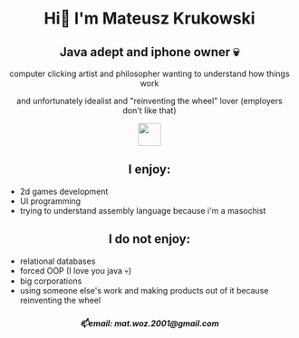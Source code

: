 <div align="center">
  <h1>Hi👋 I'm Mateusz Krukowski</h1>
  <h2>Java adept and iphone owner 💀</h2>
  <p>computer clicking artist and philosopher wanting to understand how things work </p>
  <p>and unfortunately idealist and "reinventing the wheel" lover (employers don't like that)<p>
  <img src="https://static.wikia.nocookie.net/adventuretimewithfinnandjake/images/1/19/Buisness_Man.png/" style="display: block; margin: 0 auto width: 45px; height: 40px; ">
  
  <h2>I enjoy: </h2>
  <ul align="left">
    <li>2d games development</li>
    <li> UI programming </li>
    <li>trying to understand assembly language because i'm a masochist</li>
  </ul>
   
  <h2>I do not enjoy: </h2>
  <ul align="left">
    <li>relational databases</li>
    <li>forced OOP (I love you java 💀) </li>
    <li>big corporations</li>
    <li>using someone else's work and making products out of it because reinventing the wheel</li>
  </ul>

  <h5><h5>
  <p>📫email: mat.woz.2001@gmail.com</p><div> 

<!--thorlaksson/thorlaksson is a ✨ special ✨ repository because its `README.md` (this file) appears on your GitHub profile.
You can click the Preview link to take a look at your changes.
--->
